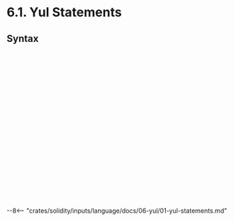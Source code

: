 <!-- This file is generated automatically by infrastructure scripts. Please don't edit by hand. -->

# 6.1. Yul Statements

## Syntax

```{ .ebnf #YulBlock }

```

<pre ebnf-snippet="YulBlock" style="display: none;"><a href="#YulBlock"><span class="k">YulBlock</span></a><span class="o"> = </span><span class="cm">(* open_brace: *)</span><span class="o"> </span><a href="../../01-file-structure/09-punctuation#OpenBrace"><span class="k">OPEN_BRACE</span></a><br /><span class="o">           </span><span class="cm">(* statements: *)</span><span class="o"> </span><a href="#YulStatements"><span class="k">YulStatements</span></a><br /><span class="o">           </span><span class="cm">(* close_brace: *)</span><span class="o"> </span><a href="../../01-file-structure/09-punctuation#CloseBrace"><span class="k">CLOSE_BRACE</span></a><span class="o">;</span></pre>

```{ .ebnf #YulStatements }

```

<pre ebnf-snippet="YulStatements" style="display: none;"><a href="#YulStatements"><span class="k">YulStatements</span></a><span class="o"> = </span><span class="cm">(* item: *)</span><span class="o"> </span><a href="#YulStatement"><span class="k">YulStatement</span></a><span class="o">*</span><span class="o">;</span></pre>

```{ .ebnf #YulStatement }

```

<pre ebnf-snippet="YulStatement" style="display: none;"><a href="#YulStatement"><span class="k">YulStatement</span></a><span class="o"> = </span><span class="cm">(* variant: *)</span><span class="o"> </span><a href="#YulBlock"><span class="k">YulBlock</span></a><br /><span class="o">             | </span><span class="cm">(* variant: *)</span><span class="o"> </span><a href="#YulFunctionDefinition"><span class="k">YulFunctionDefinition</span></a><br /><span class="o">             | </span><span class="cm">(* variant: *)</span><span class="o"> </span><a href="#YulVariableDeclarationStatement"><span class="k">YulVariableDeclarationStatement</span></a><br /><span class="o">             | </span><span class="cm">(* variant: *)</span><span class="o"> </span><a href="#YulVariableAssignmentStatement"><span class="k">YulVariableAssignmentStatement</span></a><br /><span class="o">             | </span><span class="cm">(* variant: *)</span><span class="o"> </span><a href="#YulStackAssignmentStatement"><span class="k">YulStackAssignmentStatement</span></a><span class="o"> </span><span class="cm">(* Deprecated in 0.5.0 *)</span><br /><span class="o">             | </span><span class="cm">(* variant: *)</span><span class="o"> </span><a href="#YulIfStatement"><span class="k">YulIfStatement</span></a><br /><span class="o">             | </span><span class="cm">(* variant: *)</span><span class="o"> </span><a href="#YulForStatement"><span class="k">YulForStatement</span></a><br /><span class="o">             | </span><span class="cm">(* variant: *)</span><span class="o"> </span><a href="#YulSwitchStatement"><span class="k">YulSwitchStatement</span></a><br /><span class="o">             | </span><span class="cm">(* variant: *)</span><span class="o"> </span><a href="#YulLeaveStatement"><span class="k">YulLeaveStatement</span></a><span class="o"> </span><span class="cm">(* Introduced in 0.6.0 *)</span><br /><span class="o">             | </span><span class="cm">(* variant: *)</span><span class="o"> </span><a href="#YulBreakStatement"><span class="k">YulBreakStatement</span></a><br /><span class="o">             | </span><span class="cm">(* variant: *)</span><span class="o"> </span><a href="#YulContinueStatement"><span class="k">YulContinueStatement</span></a><br /><span class="o">             | </span><span class="cm">(* variant: *)</span><span class="o"> </span><a href="#YulLabel"><span class="k">YulLabel</span></a><span class="o"> </span><span class="cm">(* Deprecated in 0.5.0 *)</span><br /><span class="o">             | </span><span class="cm">(* variant: *)</span><span class="o"> </span><a href="../02-yul-expressions#YulExpression"><span class="k">YulExpression</span></a><span class="o">;</span></pre>

```{ .ebnf #YulFunctionDefinition }

```

<pre ebnf-snippet="YulFunctionDefinition" style="display: none;"><a href="#YulFunctionDefinition"><span class="k">YulFunctionDefinition</span></a><span class="o"> = </span><span class="cm">(* function_keyword: *)</span><span class="o"> </span><a href="../03-yul-keywords#YulFunctionKeyword"><span class="k">YUL_FUNCTION_KEYWORD</span></a><br /><span class="o">                        </span><span class="cm">(* name: *)</span><span class="o"> </span><a href="../02-yul-expressions#YulIdentifier"><span class="k">YUL_IDENTIFIER</span></a><br /><span class="o">                        </span><span class="cm">(* parameters: *)</span><span class="o"> </span><a href="#YulParametersDeclaration"><span class="k">YulParametersDeclaration</span></a><br /><span class="o">                        </span><span class="cm">(* returns: *)</span><span class="o"> </span><a href="#YulReturnsDeclaration"><span class="k">YulReturnsDeclaration</span></a><span class="o">?</span><br /><span class="o">                        </span><span class="cm">(* body: *)</span><span class="o"> </span><a href="#YulBlock"><span class="k">YulBlock</span></a><span class="o">;</span></pre>

```{ .ebnf #YulParametersDeclaration }

```

<pre ebnf-snippet="YulParametersDeclaration" style="display: none;"><a href="#YulParametersDeclaration"><span class="k">YulParametersDeclaration</span></a><span class="o"> = </span><span class="cm">(* open_paren: *)</span><span class="o"> </span><a href="../../01-file-structure/09-punctuation#OpenParen"><span class="k">OPEN_PAREN</span></a><br /><span class="o">                           </span><span class="cm">(* parameters: *)</span><span class="o"> </span><a href="#YulParameters"><span class="k">YulParameters</span></a><br /><span class="o">                           </span><span class="cm">(* close_paren: *)</span><span class="o"> </span><a href="../../01-file-structure/09-punctuation#CloseParen"><span class="k">CLOSE_PAREN</span></a><span class="o">;</span></pre>

```{ .ebnf #YulParameters }

```

<pre ebnf-snippet="YulParameters" style="display: none;"><a href="#YulParameters"><span class="k">YulParameters</span></a><span class="o"> = </span><span class="o">(</span><span class="cm">(* item: *)</span><span class="o"> </span><a href="../02-yul-expressions#YulIdentifier"><span class="k">YUL_IDENTIFIER</span></a><span class="o"> </span><span class="o">(</span><span class="cm">(* separator: *)</span><span class="o"> </span><a href="../../01-file-structure/09-punctuation#Comma"><span class="k">COMMA</span></a><span class="o"> </span><span class="cm">(* item: *)</span><span class="o"> </span><a href="../02-yul-expressions#YulIdentifier"><span class="k">YUL_IDENTIFIER</span></a><span class="o">)</span><span class="o">*</span><span class="o">)</span><span class="o">?</span><span class="o">;</span></pre>

```{ .ebnf #YulReturnsDeclaration }

```

<pre ebnf-snippet="YulReturnsDeclaration" style="display: none;"><a href="#YulReturnsDeclaration"><span class="k">YulReturnsDeclaration</span></a><span class="o"> = </span><span class="cm">(* minus_greater_than: *)</span><span class="o"> </span><a href="../../01-file-structure/09-punctuation#MinusGreaterThan"><span class="k">MINUS_GREATER_THAN</span></a><br /><span class="o">                        </span><span class="cm">(* variables: *)</span><span class="o"> </span><a href="#YulReturnVariables"><span class="k">YulReturnVariables</span></a><span class="o">;</span></pre>

```{ .ebnf #YulReturnVariables }

```

<pre ebnf-snippet="YulReturnVariables" style="display: none;"><a href="#YulReturnVariables"><span class="k">YulReturnVariables</span></a><span class="o"> = </span><span class="cm">(* item: *)</span><span class="o"> </span><a href="../02-yul-expressions#YulIdentifier"><span class="k">YUL_IDENTIFIER</span></a><span class="o"> </span><span class="o">(</span><span class="cm">(* separator: *)</span><span class="o"> </span><a href="../../01-file-structure/09-punctuation#Comma"><span class="k">COMMA</span></a><span class="o"> </span><span class="cm">(* item: *)</span><span class="o"> </span><a href="../02-yul-expressions#YulIdentifier"><span class="k">YUL_IDENTIFIER</span></a><span class="o">)</span><span class="o">*</span><span class="o">;</span></pre>

```{ .ebnf #YulVariableDeclarationStatement }

```

<pre ebnf-snippet="YulVariableDeclarationStatement" style="display: none;"><a href="#YulVariableDeclarationStatement"><span class="k">YulVariableDeclarationStatement</span></a><span class="o"> = </span><span class="cm">(* let_keyword: *)</span><span class="o"> </span><a href="../03-yul-keywords#YulLetKeyword"><span class="k">YUL_LET_KEYWORD</span></a><br /><span class="o">                                  </span><span class="cm">(* names: *)</span><span class="o"> </span><a href="../02-yul-expressions#YulIdentifier"><span class="k">YUL_IDENTIFIER</span></a><br /><span class="o">                                  </span><span class="cm">(* value: *)</span><span class="o"> </span><a href="#YulVariableDeclarationValue"><span class="k">YulVariableDeclarationValue</span></a><span class="o">?</span><span class="o">;</span></pre>

```{ .ebnf #YulVariableDeclarationValue }

```

<pre ebnf-snippet="YulVariableDeclarationValue" style="display: none;"><a href="#YulVariableDeclarationValue"><span class="k">YulVariableDeclarationValue</span></a><span class="o"> = </span><span class="cm">(* assignment: *)</span><span class="o"> </span><a href="#YulAssignmentOperator"><span class="k">YulAssignmentOperator</span></a><br /><span class="o">                              </span><span class="cm">(* expression: *)</span><span class="o"> </span><a href="../02-yul-expressions#YulExpression"><span class="k">YulExpression</span></a><span class="o">;</span></pre>

```{ .ebnf #YulVariableAssignmentStatement }

```

<pre ebnf-snippet="YulVariableAssignmentStatement" style="display: none;"><a href="#YulVariableAssignmentStatement"><span class="k">YulVariableAssignmentStatement</span></a><span class="o"> = </span><span class="cm">(* names: *)</span><span class="o"> </span><a href="../02-yul-expressions#YulPaths"><span class="k">YulPaths</span></a><br /><span class="o">                                 </span><span class="cm">(* assignment: *)</span><span class="o"> </span><a href="#YulAssignmentOperator"><span class="k">YulAssignmentOperator</span></a><br /><span class="o">                                 </span><span class="cm">(* expression: *)</span><span class="o"> </span><a href="../02-yul-expressions#YulExpression"><span class="k">YulExpression</span></a><span class="o">;</span></pre>

```{ .ebnf #YulStackAssignmentStatement }

```

<pre ebnf-snippet="YulStackAssignmentStatement" style="display: none;"><span class="cm">(* Deprecated in 0.5.0 *)</span><br /><a href="#YulStackAssignmentStatement"><span class="k">YulStackAssignmentStatement</span></a><span class="o"> = </span><span class="cm">(* assignment: *)</span><span class="o"> </span><a href="#YulAssignmentOperator"><span class="k">YulAssignmentOperator</span></a><br /><span class="o">                              </span><span class="cm">(* expression: *)</span><span class="o"> </span><a href="../02-yul-expressions#YulExpression"><span class="k">YulExpression</span></a><span class="o">;</span></pre>

```{ .ebnf #YulAssignmentOperator }

```

<pre ebnf-snippet="YulAssignmentOperator" style="display: none;"><a href="#YulAssignmentOperator"><span class="k">YulAssignmentOperator</span></a><span class="o"> = </span><span class="cm">(* variant: *)</span><span class="o"> </span><a href="#YulColonEqual"><span class="k">YulColonEqual</span></a><span class="o"> </span><span class="cm">(* Deprecated in 0.5.5 *)</span><br /><span class="o">                      | </span><span class="cm">(* variant: *)</span><span class="o"> </span><a href="../../01-file-structure/09-punctuation#ColonEqual"><span class="k">COLON_EQUAL</span></a><span class="o">;</span></pre>

```{ .ebnf #YulColonEqual }

```

<pre ebnf-snippet="YulColonEqual" style="display: none;"><span class="cm">(* Deprecated in 0.5.5 *)</span><br /><a href="#YulColonEqual"><span class="k">YulColonEqual</span></a><span class="o"> = </span><span class="cm">(* colon: *)</span><span class="o"> </span><a href="../../01-file-structure/09-punctuation#Colon"><span class="k">COLON</span></a><br /><span class="o">                </span><span class="cm">(* equal: *)</span><span class="o"> </span><a href="../../01-file-structure/09-punctuation#Equal"><span class="k">EQUAL</span></a><span class="o">;</span></pre>

```{ .ebnf #YulIfStatement }

```

<pre ebnf-snippet="YulIfStatement" style="display: none;"><a href="#YulIfStatement"><span class="k">YulIfStatement</span></a><span class="o"> = </span><span class="cm">(* if_keyword: *)</span><span class="o"> </span><a href="../03-yul-keywords#YulIfKeyword"><span class="k">YUL_IF_KEYWORD</span></a><br /><span class="o">                 </span><span class="cm">(* condition: *)</span><span class="o"> </span><a href="../02-yul-expressions#YulExpression"><span class="k">YulExpression</span></a><br /><span class="o">                 </span><span class="cm">(* body: *)</span><span class="o"> </span><a href="#YulBlock"><span class="k">YulBlock</span></a><span class="o">;</span></pre>

```{ .ebnf #YulForStatement }

```

<pre ebnf-snippet="YulForStatement" style="display: none;"><a href="#YulForStatement"><span class="k">YulForStatement</span></a><span class="o"> = </span><span class="cm">(* for_keyword: *)</span><span class="o"> </span><a href="../03-yul-keywords#YulForKeyword"><span class="k">YUL_FOR_KEYWORD</span></a><br /><span class="o">                  </span><span class="cm">(* initialization: *)</span><span class="o"> </span><a href="#YulBlock"><span class="k">YulBlock</span></a><br /><span class="o">                  </span><span class="cm">(* condition: *)</span><span class="o"> </span><a href="../02-yul-expressions#YulExpression"><span class="k">YulExpression</span></a><br /><span class="o">                  </span><span class="cm">(* iterator: *)</span><span class="o"> </span><a href="#YulBlock"><span class="k">YulBlock</span></a><br /><span class="o">                  </span><span class="cm">(* body: *)</span><span class="o"> </span><a href="#YulBlock"><span class="k">YulBlock</span></a><span class="o">;</span></pre>

```{ .ebnf #YulSwitchStatement }

```

<pre ebnf-snippet="YulSwitchStatement" style="display: none;"><a href="#YulSwitchStatement"><span class="k">YulSwitchStatement</span></a><span class="o"> = </span><span class="cm">(* switch_keyword: *)</span><span class="o"> </span><a href="../03-yul-keywords#YulSwitchKeyword"><span class="k">YUL_SWITCH_KEYWORD</span></a><br /><span class="o">                     </span><span class="cm">(* expression: *)</span><span class="o"> </span><a href="../02-yul-expressions#YulExpression"><span class="k">YulExpression</span></a><br /><span class="o">                     </span><span class="cm">(* cases: *)</span><span class="o"> </span><a href="#YulSwitchCases"><span class="k">YulSwitchCases</span></a><span class="o">;</span></pre>

```{ .ebnf #YulSwitchCases }

```

<pre ebnf-snippet="YulSwitchCases" style="display: none;"><a href="#YulSwitchCases"><span class="k">YulSwitchCases</span></a><span class="o"> = </span><span class="cm">(* item: *)</span><span class="o"> </span><a href="#YulSwitchCase"><span class="k">YulSwitchCase</span></a><span class="o">+</span><span class="o">;</span></pre>

```{ .ebnf #YulSwitchCase }

```

<pre ebnf-snippet="YulSwitchCase" style="display: none;"><a href="#YulSwitchCase"><span class="k">YulSwitchCase</span></a><span class="o"> = </span><span class="cm">(* variant: *)</span><span class="o"> </span><a href="#YulDefaultCase"><span class="k">YulDefaultCase</span></a><br /><span class="o">              | </span><span class="cm">(* variant: *)</span><span class="o"> </span><a href="#YulValueCase"><span class="k">YulValueCase</span></a><span class="o">;</span></pre>

```{ .ebnf #YulDefaultCase }

```

<pre ebnf-snippet="YulDefaultCase" style="display: none;"><a href="#YulDefaultCase"><span class="k">YulDefaultCase</span></a><span class="o"> = </span><span class="cm">(* default_keyword: *)</span><span class="o"> </span><a href="../03-yul-keywords#YulDefaultKeyword"><span class="k">YUL_DEFAULT_KEYWORD</span></a><br /><span class="o">                 </span><span class="cm">(* body: *)</span><span class="o"> </span><a href="#YulBlock"><span class="k">YulBlock</span></a><span class="o">;</span></pre>

```{ .ebnf #YulValueCase }

```

<pre ebnf-snippet="YulValueCase" style="display: none;"><a href="#YulValueCase"><span class="k">YulValueCase</span></a><span class="o"> = </span><span class="cm">(* case_keyword: *)</span><span class="o"> </span><a href="../03-yul-keywords#YulCaseKeyword"><span class="k">YUL_CASE_KEYWORD</span></a><br /><span class="o">               </span><span class="cm">(* value: *)</span><span class="o"> </span><a href="../02-yul-expressions#YulLiteral"><span class="k">YulLiteral</span></a><br /><span class="o">               </span><span class="cm">(* body: *)</span><span class="o"> </span><a href="#YulBlock"><span class="k">YulBlock</span></a><span class="o">;</span></pre>

```{ .ebnf #YulLeaveStatement }

```

<pre ebnf-snippet="YulLeaveStatement" style="display: none;"><span class="cm">(* Introduced in 0.6.0 *)</span><br /><a href="#YulLeaveStatement"><span class="k">YulLeaveStatement</span></a><span class="o"> = </span><span class="cm">(* leave_keyword: *)</span><span class="o"> </span><a href="../03-yul-keywords#YulLeaveKeyword"><span class="k">YUL_LEAVE_KEYWORD</span></a><span class="o">;</span></pre>

```{ .ebnf #YulBreakStatement }

```

<pre ebnf-snippet="YulBreakStatement" style="display: none;"><a href="#YulBreakStatement"><span class="k">YulBreakStatement</span></a><span class="o"> = </span><span class="cm">(* break_keyword: *)</span><span class="o"> </span><a href="../03-yul-keywords#YulBreakKeyword"><span class="k">YUL_BREAK_KEYWORD</span></a><span class="o">;</span></pre>

```{ .ebnf #YulContinueStatement }

```

<pre ebnf-snippet="YulContinueStatement" style="display: none;"><a href="#YulContinueStatement"><span class="k">YulContinueStatement</span></a><span class="o"> = </span><span class="cm">(* continue_keyword: *)</span><span class="o"> </span><a href="../03-yul-keywords#YulContinueKeyword"><span class="k">YUL_CONTINUE_KEYWORD</span></a><span class="o">;</span></pre>

```{ .ebnf #YulLabel }

```

<pre ebnf-snippet="YulLabel" style="display: none;"><span class="cm">(* Deprecated in 0.5.0 *)</span><br /><a href="#YulLabel"><span class="k">YulLabel</span></a><span class="o"> = </span><span class="cm">(* label: *)</span><span class="o"> </span><a href="../02-yul-expressions#YulIdentifier"><span class="k">YUL_IDENTIFIER</span></a><br /><span class="o">           </span><span class="cm">(* colon: *)</span><span class="o"> </span><a href="../../01-file-structure/09-punctuation#Colon"><span class="k">COLON</span></a><span class="o">;</span></pre>

--8<-- "crates/solidity/inputs/language/docs/06-yul/01-yul-statements.md"
